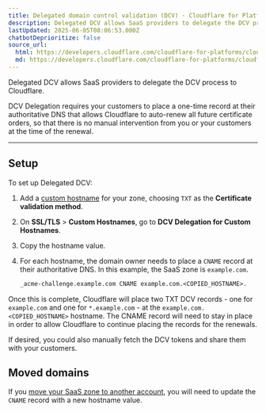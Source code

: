 ```yaml
---
title: Delegated domain control validation (DCV) · Cloudflare for Platforms docs
description: Delegated DCV allows SaaS providers to delegate the DCV process to Cloudflare.
lastUpdated: 2025-06-05T08:06:53.000Z
chatbotDeprioritize: false
source_url:
  html: https://developers.cloudflare.com/cloudflare-for-platforms/cloudflare-for-saas/security/certificate-management/issue-and-validate/validate-certificates/delegated-dcv/
  md: https://developers.cloudflare.com/cloudflare-for-platforms/cloudflare-for-saas/security/certificate-management/issue-and-validate/validate-certificates/delegated-dcv/index.md
---
```


Delegated DCV allows SaaS providers to delegate the DCV process to Cloudflare.

DCV Delegation requires your customers to place a one-time record at their authoritative DNS that allows Cloudflare to auto-renew all future certificate orders, so that there is no manual intervention from you or your customers at the time of the renewal.

***

## Setup

To set up Delegated DCV:

1. Add a [custom hostname](https://developers.cloudflare.com/cloudflare-for-platforms/cloudflare-for-saas/domain-support/create-custom-hostnames/) for your zone, choosing `TXT` as the **Certificate validation method**.

2. On **SSL/TLS** > **Custom Hostnames**, go to **DCV Delegation for Custom Hostnames**.

3. Copy the hostname value.

4. For each hostname, the domain owner needs to place a `CNAME` record at their authoritative DNS. In this example, the SaaS zone is `example.com`.

   ```txt
   _acme-challenge.example.com CNAME example.com.<COPIED_HOSTNAME>.
   ```

Once this is complete, Cloudflare will place two TXT DCV records - one for `example.com` and one for `*.example.com` - at the `example.com.<COPIED_HOSTNAME>` hostname. The CNAME record will need to stay in place in order to allow Cloudflare to continue placing the records for the renewals.

If desired, you could also manually fetch the DCV tokens and share them with your customers.

## Moved domains

If you [move your SaaS zone to another account](https://developers.cloudflare.com/fundamentals/manage-domains/move-domain/), you will need to update the `CNAME` record with a new hostname value.
